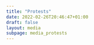 ```yaml
---
title: "Protests"
date: 2022-02-26T20:46:47+01:00
draft: false
layout: media
subpage: media_protests
---
```

